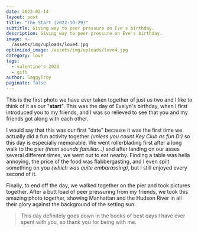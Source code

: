 ```yaml
---
date: 2023-02-14
layout: post
title: "The Start (2022-10-29)"
subtitle: Giving way to peer pressure on Eve's birthday.
description: Giving way to peer pressure on Eve's birthday.
image: >-
  /assets/img/uploads/love4.jpg
optimized_image: /assets/img/uploads/love4.jpg
category: love
tags:
  - valentine's 2023
  - gift
author: SaggyTroy
paginate: false
---
```

This is the first photo we have ever taken together of just us two and I like to think of it as our "**start**". This was the day of Evelyn's birthday, when I first introduced you to my friends, and I was so relieved to see that you and my friends got along with each other.

I would say that this was our first "date" because it was the first time we actually did a fun activity together *(unless you count Key Club as fun D:)* so this day is especially memorable. We went rollerblading first after a long walk to the pier *(hmm sounds familiar...)* and after landing on our asses several different times, we went out to eat nearby. Finding a table was hella annoying, the price of the food was flabbergasting, and I even spilt something on you *(which was quite embarassing)*, but I still enjoyed every second of it.

Finally, to end off the day, we walked together on the pier and took pictures together. After a butt load of peer pressuring from my friends, we took this amazing photo together, showing Manhattan and the Hudson River in all their glory against the background of the setting sun.

> This day definitely goes down in the books of best days I have ever spent with you, so thank you for being with me. 